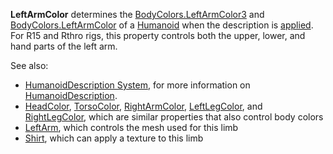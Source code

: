 **LeftArmColor** determines the [BodyColors.LeftArmColor3](https://create.roblox.com/docs/reference/engine/classes/BodyColors#LeftArmColor3) and
[BodyColors.LeftArmColor](https://create.roblox.com/docs/reference/engine/classes/BodyColors#LeftArmColor) of a [Humanoid](https://create.roblox.com/docs/reference/engine/classes/Humanoid) when the description is
[applied](https://create.roblox.com/docs/reference/engine/classes/Humanoid#ApplyDescription). For R15 and Rthro rigs, this property
controls both the upper, lower, and hand parts of the left arm.

See also:

- [HumanoidDescription System](/avatar/characters/character-customization#humanoiddescription),
  for more information on [HumanoidDescription](https://create.roblox.com/docs/reference/engine/classes/HumanoidDescription).
- [HeadColor](https://create.roblox.com/docs/reference/engine/classes/HumanoidDescription#HeadColor),
  [TorsoColor](https://create.roblox.com/docs/reference/engine/classes/HumanoidDescription#TorsoColor),
  [RightArmColor](https://create.roblox.com/docs/reference/engine/classes/HumanoidDescription#RightArmColor),
  [LeftLegColor](https://create.roblox.com/docs/reference/engine/classes/HumanoidDescription#LeftLegColor), and
  [RightLegColor](https://create.roblox.com/docs/reference/engine/classes/HumanoidDescription#RightLegColor), which are similar
  properties that also control body colors
- [LeftArm](https://create.roblox.com/docs/reference/engine/classes/HumanoidDescription#LeftArm), which controls the mesh used for
  this limb
- [Shirt](https://create.roblox.com/docs/reference/engine/classes/HumanoidDescription#Shirt), which can apply a texture to this
  limb